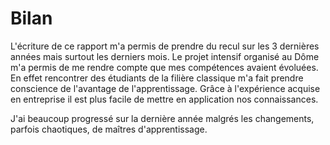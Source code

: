 # Bilan

L'écriture de ce rapport m'a permis de prendre du recul sur les 3 dernières années mais surtout les derniers mois.
Le projet intensif organisé au Dôme m'a permis de me rendre compte que mes compétences avaient évoluées.
En effet rencontrer des étudiants de la filière classique m'a fait prendre conscience de l'avantage de l'apprentissage. Grâce à l'expérience acquise en entreprise il est plus facile de mettre en application nos connaissances.

J'ai beaucoup progressé sur la dernière année malgrés les changements, parfois chaotiques, de maîtres d'apprentissage.
